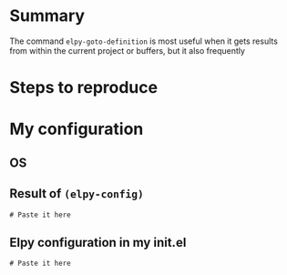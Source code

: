 # Summary

The command `elpy-goto-definition` is most useful when it gets results from within the current project or buffers, but it also frequently 

# Steps to reproduce


# My configuration
## OS


## Result of `(elpy-config)`
```
# Paste it here
```

## Elpy configuration in my init.el
```
# Paste it here
```

